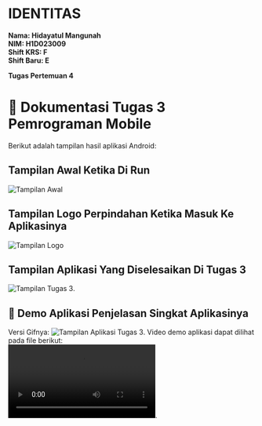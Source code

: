 # IDENTITAS

**Nama: Hidayatul Mangunah**  
**NIM: H1D023009**  
**Shift KRS: F**  
**Shift Baru: E**

**Tugas Pertemuan 4**

# 📸 Dokumentasi Tugas 3 Pemrograman Mobile  

Berikut adalah tampilan hasil aplikasi Android:

## Tampilan Awal Ketika Di Run
![Tampilan Awal](assets/Tampilan%20awal-Screenshot_20250928_213749.png)

## Tampilan Logo Perpindahan Ketika Masuk Ke Aplikasinya
![Tampilan Logo](assets/Tampilan%20peralihan%20ketika%20login-Screenshot_20250928_213822.png)

## Tampilan Aplikasi Yang Diselesaikan Di Tugas 3
![Tampilan Tugas 3](assets/Tampilan%20Tugas%203-Screenshot_20250928_213721.png).

## 🎥 Demo Aplikasi Penjelasan Singkat Aplikasinya
Versi Gifnya:
![Tampilan Aplikasi Tugas 3](assets/Demo%20Tugas%203-Screen%20Recording%202025-09-28%20215031.gif).
Video demo aplikasi dapat dilihat pada file berikut:  
![Tampilan Video](assets/Demo%20Tugas%203-Screen%20Recording%202025-09-28%20215031.mp4).
